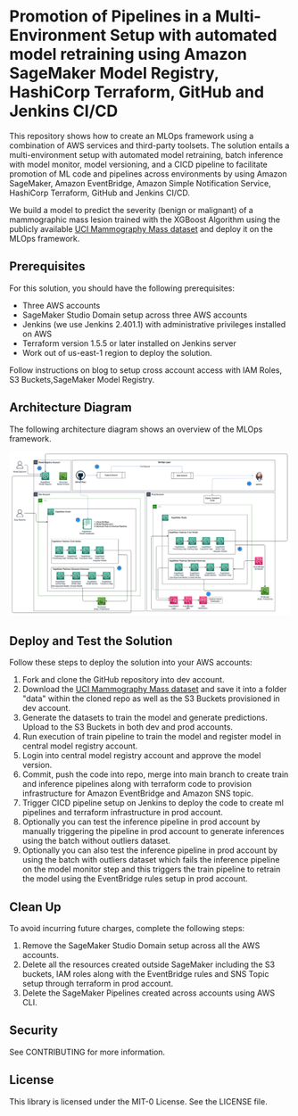 # Promotion of Pipelines in a Multi-Environment Setup with automated model retraining using Amazon SageMaker Model Registry, HashiCorp Terraform, GitHub and Jenkins CI/CD 

This repository shows how to create an MLOps framework using a combination of AWS services and third-party toolsets. The solution entails a multi-environment setup with automated model retraining, batch inference with model monitor, model versioning, and a CICD pipeline to facilitate promotion of ML code and pipelines across environments by using Amazon SageMaker, Amazon EventBridge, Amazon Simple Notification Service, HashiCorp Terraform, GitHub and Jenkins CI/CD. 

We build a model to predict the severity (benign or malignant) of a mammographic mass lesion trained with the XGBoost Algorithm using the publicly available [UCI Mammography Mass dataset](https://archive.ics.uci.edu/dataset/161/mammographic+mass) and deploy it on the MLOps framework. 


## Prerequisites
For this solution, you should have the following prerequisites:
-	Three AWS accounts
-	SageMaker Studio Domain setup across three AWS accounts 
-	Jenkins (we use Jenkins 2.401.1) with administrative privileges installed on AWS
-	Terraform version 1.5.5 or later installed on Jenkins server
-	Work out of us-east-1 region to deploy the solution. 

Follow instructions on blog to setup cross account access with IAM Roles, S3 Buckets,SageMaker Model Registry.


## Architecture Diagram

The following architecture diagram shows an overview of the MLOps framework.

![plot](images/mlops_detailed_architecture.png)


## Deploy and Test the Solution

Follow these steps to deploy the solution into your AWS accounts:

1. Fork and clone the GitHub repository into dev account. 
2. Download the [UCI Mammography Mass dataset](https://archive.ics.uci.edu/dataset/161/mammographic+mass) and save it into a folder "data" within the cloned repo as well as the S3 Buckets provisioned in dev account.
3. Generate the datasets to train the model and generate predictions. Upload to the S3 Buckets in both dev and prod accounts.
4. Run execution of train pipeline to train the model and register model in central model registry account. 
5. Login into central model registry account and approve the model version.
6. Commit, push the code into repo, merge into main branch to create train and inference pipelines along with terraform code to provision infrastructure for Amazon EventBridge and Amazon SNS topic.
7. Trigger CICD pipeline setup on Jenkins to deploy the code to create ml pipelines and terraform infrastructure in prod account.
8. Optionally you can test the inference pipeline in prod account by manually triggering the pipeline in prod account to generate inferences using the batch without outliers dataset. 
9. Optionally you can also test the inference pipeline in prod account by using the batch with outliers dataset which fails the inference pipeline on the model monitor step and this triggers the train pipeline to retrain the model using the EventBridge rules setup in prod account. 

## Clean Up

To avoid incurring future charges, complete the following steps:

1.	Remove the SageMaker Studio Domain setup across all the AWS accounts.
2.	Delete all the resources created outside SageMaker including the S3 buckets, IAM roles along with the EventBridge rules and SNS Topic setup through terraform in prod account. 
3.	Delete the SageMaker Pipelines created across accounts using AWS CLI.

## Security
See CONTRIBUTING for more information.

## License
This library is licensed under the MIT-0 License. See the LICENSE file.

